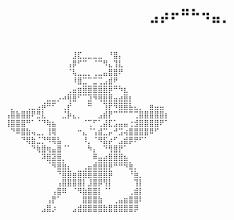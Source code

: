 # ⠀⠀⠀⠀⠀⠀⠀⠀⠀⠀⠀⠀⠀⠀⣠⡴⠖⠛⠓⠲⣤⡀⠀⠀⠀⠀⠀⠀⠀⠀⠀⠀
⠀⠀⠀⠀⠀⠀⠀⠀⠀⠀⠀⠀⠀⣸⣏⣀⣀⣀⣀⠀⠘⣿⡄⠀⠀⠀⠀⠀⠀⠀⠀⠀
⠀⠀⠀⠀⠀⠀⠀⠀⠀⠀⠀⠀⢠⡿⠋⠉⠀⠈⠉⠻⣄⢹⣇⠀⠀⠀⠀⠀⠀⠀⠀⠀
⠀⠀⠀⠀⠀⠀⠀⠀⠀⠀⠀⠀⠈⢧⣀⣀⡀⢀⣀⣤⣿⣿⠟⠀⠀⠀⠀⠀⠀⠀⠀⠀
⠀⠀⠀⠀⠀⠀⠀⠀⠀⠀⠀⠀⠀⠸⣿⣉⠉⣉⢉⣠⣾⠟⠀⠀⠀⠀⠀⠀⠀⠀⠀⠀
⠀⠀⠀⠀⠀⠀⠀⠀⠀⠀⠀⠀⢀⣤⣶⣿⣿⣿⣿⣿⡿⠛⠳⣆⠀⠀⠀⠀⠀⠀⠀⠀
⠀⠀⠀⠀⠀⠀⠀⠀⣀⣀⡠⠴⢿⣿⠋⠉⣹⠻⢿⣿⣿⣤⣴⣿⡆⠀⠀⠀⠀⠀⠀⠀
⠀⡀⠀⠀⢀⣀⣠⡾⠛⠋⠀⢀⡞⠀⠀⠀⠛⠀⠀⢹⡟⠻⣿⣿⣧⣄⡀⠀⣶⣤⣤⠀
⢠⣿⣷⣿⣿⠟⣛⣇⠀⠀⠀⣈⡷⣄⡀⠀⠀⠀⣠⣾⡟⠉⠉⠉⠉⢉⣿⣿⣿⣿⣿⡆
⢸⣿⣿⣿⠛⠁⠈⠙⢷⣦⠀⠀⠀⠀⠀⠈⢉⠋⢁⣼⣏⣡⣤⣤⢐⣺⣿⣿⣿⣿⠟⠁
⠀⠙⠿⣿⣷⢤⣀⡀⢸⢿⠀⠀⠀⠀⠒⣄⠈⢡⣾⣉⡤⠚⣩⢴⣿⣿⣿⣿⠿⠋⠀⠀
⠀⠀⠀⠙⢿⣷⣈⡙⠻⢿⣧⠀⠀⠀⠀⠸⡀⠈⠻⣯⡴⠋⣠⣾⡿⠟⠋⠁⠀⠀⠀⠀
⠀⠀⠀⠀⠀⠙⢷⣿⢶⣤⣿⠈⠁⠀⠀⠀⠳⡄⠀⠙⢻⣿⡟⠁⠀⠀⠀⠀⠀⠀⠀⠀
⠀⠀⠀⠀⠀⠀⠀⠽⣿⣽⣿⡀⠀⠀⠀⠀⠀⠿⣤⣴⣿⣿⣿⣦⠀⠀⠀⠀⠀⠀⠀⠀
⠀⠀⠀⠀⠀⠀⠀⠀⠈⠻⣿⣷⡄⠀⠀⢀⣤⣾⣿⣿⡿⠛⠛⠻⣷⡀⠀⠀⠀⠀⠀⠀
⠀⠀⠀⠀⠀⠀⠀⠀⠀⠀⠙⣿⣿⣶⣿⣿⣿⣿⣿⣿⡿⠀⠀⠀⠘⣷⡀⠀⠀⠀⠀⠀
⠀⠀⠀⠀⠀⠀⠀⠀⠀⠀⢠⣿⣿⣿⣿⡇⣸⣿⡿⢻⡇⠀⠀⠀⠀⢹⡇⠀⠀⠀⠀⠀
⠀⠀⠀⠀⠀⠀⠀⠀⠀⢠⣿⠿⠀⠈⠻⣷⣿⣿⡇⠈⠁⠀⠀⠀⢀⣾⡇⠀⠀⠀⠀⠀
⠀⠀⠀⠀⠀⠀⠀⠀⢠⡟⠁⠀⠀⠀⠀⣿⣿⣿⣷⠀⠀⢀⣤⣶⣿⣿⠇⠀⠀⠀⠀⠀
⠀⠀⠀⠀⠀⠀⠀⣠⣿⡰⠀⠀⠀⣠⣾⣿⣿⣿⣿⣷⣿⣿⣿⣿⣿⡿⠀⠀⠀⠀⠀⠀
